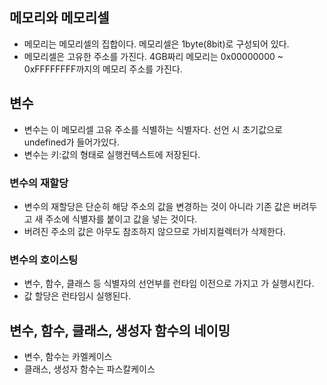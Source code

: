 ## 메모리와 메모리셀

- 메모리는 메모리셀의 집합이다. 메모리셀은 1byte(8bit)로 구성되어 있다.
- 메모리셀은 고유한 주소를 가진다. 4GB짜리 메모리는 0x00000000 ~ 0xFFFFFFFF까지의 메모리 주소를 가진다.

## 변수

- 변수는 이 메모리셀 고유 주소를 식별하는 식별자다. 선언 시 초기값으로 undefined가 들어가있다.
- 변수는 키:값의 형태로 실행컨텍스트에 저장된다.

### 변수의 재할당

- 변수의 재할당은 단순히 해당 주소의 값을 변경하는 것이 아니라 기존 값은 버려두고 새 주소에 식별자를 붙이고 값을 넣는 것이다.
- 버려진 주소의 값은 아무도 참조하지 않으므로 가비지컬렉터가 삭제한다.

### 변수의 호이스팅

- 변수, 함수, 클래스 등 식별자의 선언부를 런타임 이전으로 가지고 가 실행시킨다.
- 값 할당은 런타임시 실행된다.

## 변수, 함수, 클래스, 생성자 함수의 네이밍

- 변수, 함수는 카멜케이스
- 클래스, 생성자 함수는 파스칼케이스

